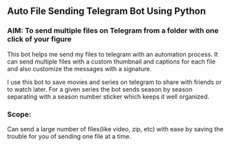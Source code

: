 ## Auto File Sending Telegram Bot Using Python

### AIM: To send multiple files on Telegram from a folder with one click of your figure

This bot helps me send my files to telegram with an automation process.
It can send multiple files with a custom thumbnail and captions for each file and also customize the messages with a signature.

I use this bot to save movies and series on telegram to share with friends or to watch later.
For a given series the bot sends season by season separating with a season number sticker which keeps it well organized.

### Scope:
Can send a large number of files(like video, zip, etc) with ease by saving the trouble for you of sending one file at a time.
